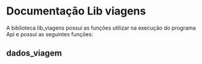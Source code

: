 # Documentação Lib viagens
A biblioteca lib_viagens possui as funções utilizar na execução do programa Api e possui as seguintes funções:

## dados_viagem



